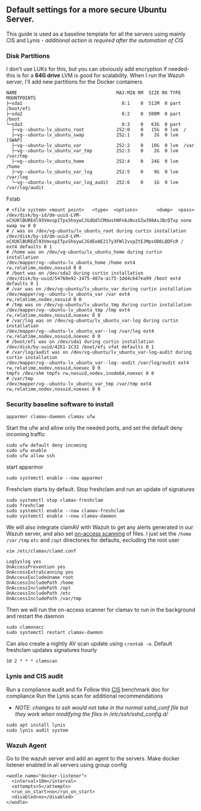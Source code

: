 ## Default settings for a more secure Ubuntu Server. 
This guide is used as a baseline template for all the servers using mainly CIS and Lynis - *additional action is required after the automation of CIS*

### Disk Partitions
I don't use LUKs for this, but you can obviously add encryption if needed- this is for a **64G drive**
LVM is good for scalability. When I run the Wazuh server, I'll add new partitions for the Docker containers
```
NAME                                     MAJ:MIN RM  SIZE RO TYPE MOUNTPOINTS
├─sda1                                     8:1    0  512M  0 part /boot/efi
├─sda2                                     8:2    0  500M  0 part /boot
└─sda3                                     8:3    0   63G  0 part 
  ├─vg--ubuntu-lv_ubuntu_root            252:0    0   15G  0 lvm  /
  ├─vg--ubuntu-lv_ubuntu_swap            252:1    0    2G  0 lvm  [SWAP]
  ├─vg--ubuntu-lv_ubuntu_var             252:2    0   10G  0 lvm  /var
  ├─vg--ubuntu-lv_ubuntu_var_tmp         252:3    0    2G  0 lvm  /var/tmp
  ├─vg--ubuntu-lv_ubuntu_home            252:4    0   24G  0 lvm  /home
  ├─vg--ubuntu-lv_ubuntu_var_log         252:5    0    9G  0 lvm  /var/log
  └─vg--ubuntu-lv_ubuntu_var_log_audit   252:6    0    1G  0 lvm  /var/log/audit
  ```
Fstab
```
# <file system> <mount point>   <type>  <options>       <dump>  <pass>
/dev/disk/by-id/dm-uuid-LVM-oCXUKlBUREdl93VmvopITpxShoywCJGdQdlCMUwshNFn6zNvzGIw398AsJBcQTxp none swap sw 0 0
# / was on /dev/vg-ubuntu/lv_ubuntu_root during curtin installation
/dev/disk/by-id/dm-uuid-LVM-oCXUKlBUREdl93VmvopITpxShoywCJGdEeAE217y3FWl2vvpZtEJMpsOD6LQDFcR / ext4 defaults 0 1
# /home was on /dev/vg-ubuntu/lv_ubuntu_home during curtin installation
/dev/mapper/vg--ubuntu-lv_ubuntu_home /home ext4 rw,relatime,nodev,nosuid 0 0
# /boot was on /dev/sda2 during curtin installation
/dev/disk/by-uuid/54768e92-3475-487a-ac75-1dd4c647ea99 /boot ext4 defaults 0 1
# /var was on /dev/vg-ubuntu/lv_ubuntu_var during curtin installation
/dev/mapper/vg--ubuntu-lv_ubuntu_var /var ext4 rw,relatime,nodev,nosuid 0 0
# /tmp was on /dev/vg-ubuntu/lv_ubuntu_tmp during curtin installation
/dev/mapper/vg--ubuntu-lv_ubuntu_tmp /tmp ext4 rw,relatime,nodev,nosuid,noexec 0 0
# /var/log was on /dev/vg-ubuntu/lv_ubuntu_var-log during curtin installation
/dev/mapper/vg--ubuntu-lv_ubuntu_var--log /var/log ext4 rw,relatime,nodev,nosuid,noexec 0 0
# /boot/efi was on /dev/sda1 during curtin installation
/dev/disk/by-uuid/42E1-1C32 /boot/efi vfat defaults 0 1
# /var/log/audit was on /dev/vg-ubuntu/lv_ubuntu_var-log-audit during curtin installation
/dev/mapper/vg--ubuntu-lv_ubuntu_var--log--audit /var/log/audit ext4 rw,relatime,nodev,nosuid,noexec 0 0
tmpfs /dev/shm tmpfs rw,nosuid,nodev,inode64,noexec 0 0
# /var/tmp
/dev/mapper/vg--ubuntu-lv_ubuntu_var_tmp /var/tmp ext4 rw,relatime,nodev,nosuid,noexec 0 0
```

### Security baseline software to install 
```
apparmor clamav-daemon clamav ufw
```
Start the ufw and allow only the needed ports, and set the default deny incoming traffic 
```
sudo ufw default deny incoming
sudo ufw enable
sudo ufw allow ssh
```

start apparmor 
```
sudo systemctl enable --now apparmor
```

Freshclam starts by default. Stop freshclam and run an update of signatures 
```
sudo systemctl stop clamav-freshclam
sudo freshclam
sudo systemctl enable --now clamav-freshclam
sudo systemctl enable --now clamav-daemon
```

We will also integrate clamAV with Wazuh to get any alerts generated in our Wazuh server, and also set [on-access scanning](https://docs.clamav.net/manual/OnAccess.html) of files. I just set the `/home` `/var` `/tmp` `etc` and `/opt` directories for defaults, excluding the root user
```
vim /etc/clamav/clamd.conf
```
```
LogSyslog yes
OnAccessPrevention yes
OnAccessExtraScanning yes
OnAccessExcludeUname root
OnAccessIncludePath /home
OnAccessIncludePath /opt
OnAccessIncludePath /etc
OnAccessIncludePath /var/tmp
```
Then we will run the on-access scanner for clamav to run in the background and restart the daemon
```
sudo clamonacc
sudo systemctl restart clamav-daemon
```

Can also create a nightly AV scan update using `crontab -e`. Default freshclam updates signatures hourly
```
10 2 * * * clamscan
```


### Lynis and CIS audit
Run a compliance audit and fix
Follow this [CIS](https://github.com/ebelious/Self-Hosted/blob/main/CIS-Ubuntu.md) benchmark doc for compliance 
Run the Lynis scan for additional recommendations
  - *NOTE: changes to ssh would not take in the normal sshd_conf file but they work when modifying the files in /etc/ssh/sshd_config.d/*
```
sudo apt install lynis
sudo lynis audit system
```

### Wazuh Agent
Go to the wazuh server and add an agent to the servers. Make docker listener enabled in all servers using group config
```
<wodle name="docker-listener">
  <interval>10m</interval>
  <attempts>5</attempts>
  <run_on_start>no</run_on_start>
  <disabled>no</disabled>
</wodle>
```

